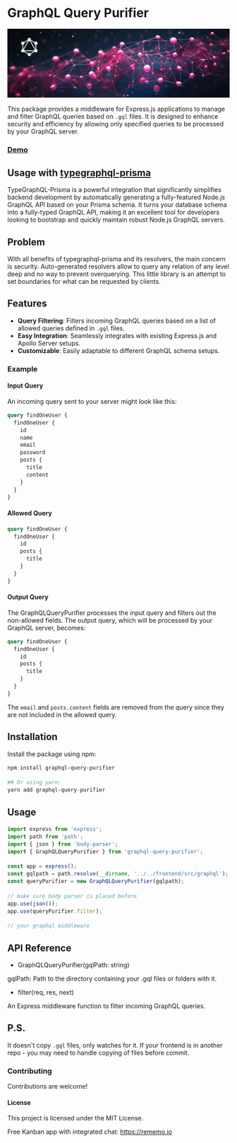 # GraphQL Query Purifier

![backticks-codeblocks](./static/typegraphql-prisma-purifier.png)

This package provides a middleware for Express.js applications to manage and filter GraphQL queries based on `.gql` files. It is designed to enhance security and efficiency by allowing only specified queries to be processed by your GraphQL server.

### [Demo](https://github.com/multipliedtwice/graphql-query-purifier-example)

## Usage with [typegraphql-prisma](https://www.npmjs.com/package/typegraphql-prisma)

TypeGraphQL-Prisma is a powerful integration that significantly simplifies backend development by automatically generating a fully-featured Node.js GraphQL API based on your Prisma schema. It turns your database schema into a fully-typed GraphQL API, making it an excellent tool for developers looking to bootstrap and quickly maintain robust Node.js GraphQL servers.

## Problem

With all benefits of typegraphql-prisma and its resolvers, the main concern is security. Auto-generated resolvers allow to query any relation of any level deep and no way to prevent overquerying. This little library is an attempt to set boundaries for what can be requested by clients.

## Features

- **Query Filtering**: Filters incoming GraphQL queries based on a list of allowed queries defined in `.gql` files.
- **Easy Integration**: Seamlessly integrates with existing Express.js and Apollo Server setups.
- **Customizable**: Easily adaptable to different GraphQL schema setups.

### Example

#### Input Query

An incoming query sent to your server might look like this:

```graphql
query findOneUser {
  findOneUser {
    id
    name
    email
    password
    posts {
      title
      content
    }
  }
}
```

#### Allowed Query

```graphql
query findOneUser {
  findOneUser {
    id
    posts {
      title
    }
  }
}
```

#### Output Query

The GraphQLQueryPurifier processes the input query and filters out the non-allowed fields. The output query, which will be processed by your GraphQL server, becomes:

```graphql
query findOneUser {
  findOneUser {
    id
    posts {
      title
    }
  }
}
```

The `email` and `posts.content` fields are removed from the query since they are not included in the allowed query.

## Installation

Install the package using npm:

```bash
npm install graphql-query-purifier

## Or using yarn:
yarn add graphql-query-purifier
```

## Usage

```javascript
import express from 'express';
import path from 'path';
import { json } from 'body-parser';
import { GraphQLQueryPurifier } from 'graphql-query-purifier';

const app = express();
const gqlpath = path.resolve(__dirname, '../../frontend/src/graphql');
const queryPurifier = new GraphQLQueryPurifier(gqlpath);

// make sure body parser is placed before
app.use(json());
app.use(queryPurifier.filter);

// your graphql middleware
```

## API Reference

- GraphQLQueryPurifier(gqlPath: string)

gqlPath: Path to the directory containing your .gql files or folders with it.

- filter(req, res, next)

An Express middleware function to filter incoming GraphQL queries.

## P.S.

It doesn't copy `.gql` files, only watches for it. If your frontend is in another repo - you may need to handle copying of files before commit.

### Contributing

Contributions are welcome!

#### License

This project is licensed under the MIT License.

Free Kanban app with integrated chat: https://rememo.io
